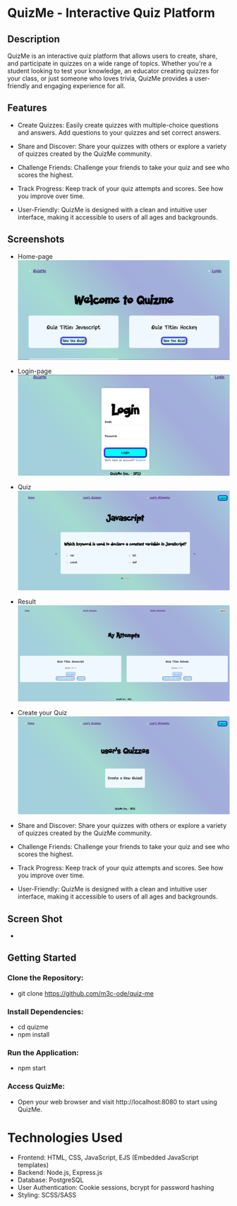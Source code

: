 # QuizMe - Interactive Quiz Platform

## Description

QuizMe is an interactive quiz platform that allows users to create, share, and participate in quizzes on a wide range of topics. Whether you're a student looking to test your knowledge, an educator creating quizzes for your class, or just someone who loves trivia, QuizMe provides a user-friendly and engaging experience for all.

## Features
- Create Quizzes: Easily create quizzes with multiple-choice questions and answers. Add questions to your quizzes and set correct answers.

- Share and Discover: Share your quizzes with others or explore a variety of quizzes created by the QuizMe community.

- Challenge Friends: Challenge your friends to take your quiz and see who scores the highest.

- Track Progress: Keep track of your quiz attempts and scores. See how you improve over time.

- User-Friendly: QuizMe is designed with a clean and intuitive user interface, making it accessible to users of all ages and backgrounds.

## Screenshots

- Home-page
![Home_page](https://github.com/m3c-ode/quiz-me/blob/hinali-README/documents/screenshots/Home_page.png)

- Login-page
![Login_page](https://github.com/m3c-ode/quiz-me/blob/hinali-README/documents/screenshots/Login_page.png)

- Quiz
![Take_quiz](https://github.com/m3c-ode/quiz-me/blob/hinali-README/documents/screenshots/Take_Quiz.png)

- Result
![attempt_page](https://github.com/m3c-ode/quiz-me/blob/hinali-README/documents/screenshots/Attempts_results.png)

- Create your Quiz
![Create_quiz](https://github.com/m3c-ode/quiz-me/blob/hinali-README/documents/screenshots/Create_quiz.png)

- Share and Discover: Share your quizzes with others or explore a variety of quizzes created by the QuizMe community.

- Challenge Friends: Challenge your friends to take your quiz and see who scores the highest.

- Track Progress: Keep track of your quiz attempts and scores. See how you improve over time.

- User-Friendly: QuizMe is designed with a clean and intuitive user interface, making it accessible to users of all ages and backgrounds.

## Screen Shot
-

## Getting Started

### Clone the Repository:

- git clone https://github.com/m3c-ode/quiz-me

### Install Dependencies:

- cd quizme
- npm install

### Run the Application:

- npm start

### Access QuizMe:

- Open your web browser and visit http://localhost:8080 to start using QuizMe.

# Technologies Used
- Frontend: HTML, CSS, JavaScript, EJS (Embedded JavaScript templates)
- Backend: Node.js, Express.js
- Database: PostgreSQL
- User Authentication: Cookie sessions, bcrypt for password hashing
- Styling: SCSS/SASS
